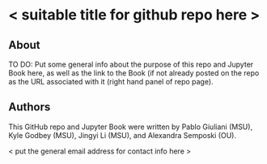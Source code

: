 <!-- #region -->
# < suitable title for github repo here >


## About 

TO DO: Put some general info about the purpose of this repo and Jupyter Book here, as well as the link to the Book (if not already posted on the repo as the URL associated with it (right hand panel of repo page). 


## Authors

This GitHub repo and Jupyter Book were written by Pablo Giuliani (MSU), Kyle Godbey (MSU), Jingyi Li (MSU), and Alexandra Semposki (OU). 

< put the general email address for contact info here >
<!-- #endregion -->
